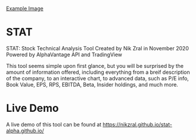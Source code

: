 [Example Image]("https://github.com/nikzral/stat-alpha.github.io/blob/main/Screenshot%202023-11-17%20at%205.18.11%20PM.png?raw=true")
# STAT
STAT: Stock Technical Analysis Tool
Created by Nik Zral in November 2020
Powered by AlphaVantage API and TradingView

This tool seems simple upon first glance, but you will be surprised by the amount of information offered, including everything from a breif description of the company, to an interactive chart, to advanced data, such as P/E info, Book Value, EPS, RPS, EBITDA, Beta, Insider holdings, and much more.

# Live Demo
A live demo of this tool can be found at https://nikzral.github.io/stat-alpha.github.io/
